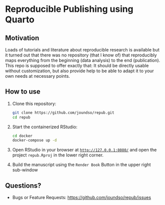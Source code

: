 # Reproducible Publishing using Quarto

## Motivation

Loads of tutorials and literature about reproducible research is available but it turned out that there was no repository (that I know of) that reproducibly maps everything from the beginning (data analysis) to the end (publication). This repo is supposed to offer exactly that:
It should be directly usable without customization, but also provide help to be able to adapt it to your own needs at necessary points.

## How to use

1. Clone this repository:

    ```bash
    git clone https://github.com/joundso/repub.git
    cd repub
    ```

2. Start the containerized RStudio:

    ```bash
    cd docker
    docker-compose up -d
    ```

3. Open RStudio in your browser at [`http://127.0.0.1:8080/`](http://127.0.0.1:8080/) and open the project `repub.Rproj` in the lower right corner.
4. Build the manuscript using the `Render Book` Button in the upper right sub-window

## Questions?

- Bugs or Feature Requests: <https://github.com/joundso/repub/issues>

